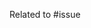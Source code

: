 <!-- 
Use this template to create an MR for the develop branch
Update the issue labels when merged to ci::develop
Provide description if needed
 -->

Related to #issue